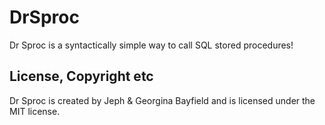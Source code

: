 # DrSproc
Dr Sproc is a syntactically simple way to call SQL stored procedures!

## License, Copyright etc
Dr Sproc is created by Jeph & Georgina Bayfield and is licensed under the MIT license.
